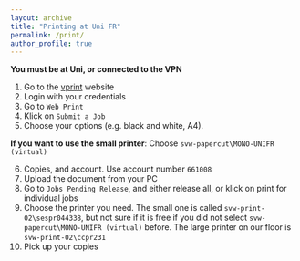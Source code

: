 ```yaml
---
layout: archive
title: "Printing at Uni FR"
permalink: /print/
author_profile: true
---
```


**You must be at Uni, or connected to the VPN**

1. Go to the [vprint](http://vprint.unifr.ch) website
2. Login with your credentials
3. Go to `Web Print`
4. Klick on `Submit a Job`
5. Choose your options (e.g. black and white, A4).

**If you want to use the small printer**: Choose `svw-papercut\MONO-UNIFR (virtual)`

6. Copies, and account. Use account number `661008`
7. Upload the document from your PC
8. Go to `Jobs Pending Release`, and either release all, or klick on print for individual jobs 
9. Choose the printer you need. The small one is called `svw-print-02\sespr044338`, but not sure if it is free if you did not select `svw-papercut\MONO-UNIFR (virtual)` before. The large printer on our floor is `svw-print-02\ccpr231`
10. Pick up your copies
